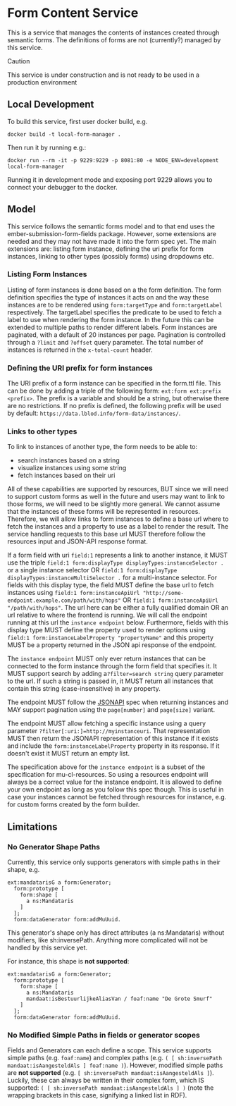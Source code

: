 # Form Content Service

This is a service that manages the contents of instances created through semantic forms. The definitions of forms are not (currently?) managed by this service.

> [!CAUTION]
> This service is under construction and is not ready to be used in a production environment

## Local Development

To build this service, first user docker build, e.g.

```
docker build -t local-form-manager .
```

Then run it by running e.g.:

```
docker run --rm -it -p 9229:9229 -p 8081:80 -e NODE_ENV=development local-form-manager
```

Running it in development mode and exposing port 9229 allows you to connect your debugger to the docker.

## Model

This service follows the semantic forms model and to that end uses the ember-submission-form-fields package. However, some extensions are needed and they may not have made it into the form spec yet. The main extensions are: listing form instance, defining the uri prefix for form instances, linking to other types (possibly forms) using dropdowns etc.

### Listing Form Instances

Listing of form instances is done based on a the form definition. The form definition specifies the type of instances it acts on and the way these instances are to be rendered using `form:targetType` and `form:targetLabel` respectively. The targetLabel specifies the predicate to be used to fetch a label to use when rendering the form instance. In the future this can be extended to multiple paths to render different labels. Form instances are paginated, with a default of 20 instances per page. Pagination is controlled through a `?limit` and `?offset` query parameter. The total number of instances is returned in the `x-total-count` header.

### Defining the URI prefix for form instances

The URI prefix of a form instance can be specified in the form.ttl file. This can be done by adding a triple of the following form: `ext:form ext:prefix <prefix>`. The prefix is a variable and should be a string, but otherwise there are no restrictions. If no prefix is defined, the following prefix will be used by default: `https://data.lblod.info/form-data/instances/`.

### Links to other types

To link to instances of another type, the form needs to be able to:

- search instances based on a string
- visualize instances using some string
- fetch instances based on their uri

All of these capabilities are supported by resources, BUT since we will need to support custom forms as well in the future and users may want to link to those forms, we will need to be slightly more general. We cannot assume that the instances of these forms will be represented in resources. Therefore, we will allow links to form instances to define a base url where to fetch the instances and a property to use as a label to render the result. The service handling requests to this base url MUST therefore follow the resources input and JSON-API response format.

If a form field with uri `field:1` represents a link to another instance, it MUST use the triple `field:1 form:displayType displayTypes:instanceSelector .` or a single instance selector OR `field:1 form:displayType displayTypes:instanceMultiSelector .` for a multi-instance selector.
For fields with this display type, the field MUST define the base url to fetch instances using `field:1 form:instanceApiUrl "http://some-endpoint.example.com/path/with/hops"` OR `field:1 form:instanceApiUrl "/path/with/hops"`. The url here can be either a fully qualified domain OR an url relative to where the frontend is running. We will call the endpoint running at this url the `instance endpoint` below.
Furthermore, fields with this display type MUST define the property used to render options using `field:1 form:instanceLabelProperty "propertyName"` and this property MUST be a property returned in the JSON api response of the endpoint.

The `instance endpoint` MUST only ever return instances that can be connected to the form instance through the form field that specifies it. It MUST support search by adding a`?filter=search string` query parameter to the url. If such a string is passed in, it MUST return all instances that contain this string (case-insensitive) in any property.

The endpoint MUST follow the [JSONAPI](http://jsonapi.org/format/#fetching-pagination) spec when returning instances and MAY support pagination using the `page[number]` and `page[size]` variant.

The endpoint MUST allow fetching a specific instance using a query parameter `?filter[:uri:]=http://myinstanceuri`. That representation MUST then return the JSONAPI representation of this instance if it exists and include the `form:instanceLabelProperty` property in its response. If it doesn't exist it MUST return an empty list.

The specification above for the `instance endpoint` is a subset of the specification for mu-cl-resources. So using a resources endpoint will always be a correct value for the instance endpoint. It is allowed to define your own endpoint as long as you follow this spec though. This is useful in case your instances cannot be fetched through resources for instance, e.g. for custom forms created by the form builder.

## Limitations

### No Generator Shape Paths

Currently, this service only supports generators with simple paths in their shape, e.g.

```
ext:mandatarisG a form:Generator;
  form:prototype [
    form:shape [
      a ns:Mandataris
    ]
  ];
  form:dataGenerator form:addMuUuid.
```

This generator's shape only has direct attributes (a ns:Mandataris) without modifiers, like sh:inversePath. Anything more complicated will not be handled by this service yet.

For instance, this shape is **not supported**:

```
ext:mandatarisG a form:Generator;
  form:prototype [
    form:shape [
      a ns:Mandataris
      mandaat:isBestuurlijkeAliasVan / foaf:name "De Grote Smurf"
    ]
  ];
  form:dataGenerator form:addMuUuid.
```

### No Modified Simple Paths in fields or generator scopes

Fields and Generators can each define a scope. This service supports simple paths (e.g. `foaf:name`) and complex paths (e.g. `( [ sh:inversePath mandaat:isAangesteldAls ] foaf:name )`). However, modified simple paths are **not supported** (e.g. `[ sh:inversePath mandaat:isAangesteldAls ]`). Luckily, these can always be written in their complex form, which IS supported: `( [ sh:inversePath mandaat:isAangesteldAls ] )` (note the wrapping brackets in this case, signifying a linked list in RDF).
